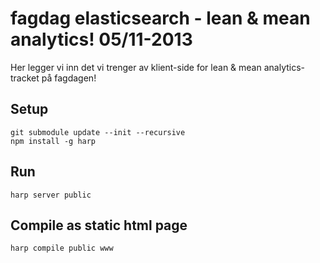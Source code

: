 # fagdag elasticsearch - lean & mean analytics! 05/11-2013

Her legger vi inn det vi trenger av klient-side for lean & mean analytics-tracket på fagdagen!

## Setup

    git submodule update --init --recursive
    npm install -g harp

## Run

    harp server public

## Compile as static html page

    harp compile public www
